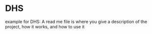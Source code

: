 # DHS
example for DHS:
A read me file is where you give a description of the project, how it works, and how to use it
